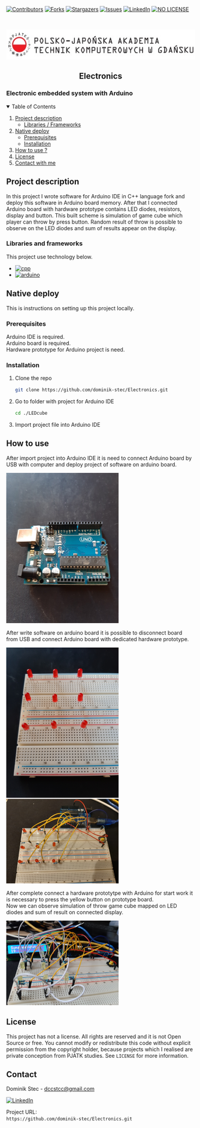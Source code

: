 <!--
*** Thanks for checking out c. If you have a suggestion
*** that would make this better, please fork the repo and create a pull request
*** or simply open an issue with the tag "enhancement".
*** Thanks again! Now go create something AMAZING! :D
-->

<!-- PROJECT SHIELDS -->
<!--
*** I'm using markdown "reference style" links for readability.
*** Reference links are enclosed in brackets [ ] instead of parentheses ( ).
*** See the bottom of this document for the declaration of the reference variables
*** for contributors-url, forks-url, etc. This is an optional, concise syntax you may use.
*** https://www.markdownguide.org/basic-syntax/#reference-style-links
-->

[![Contributors][contributors-shield]][contributors-url]
[![Forks][forks-shield]][forks-url]
[![Stargazers][stars-shield]][stars-url]
[![Issues][issues-shield]][issues-url]
[![LinkedIn][linkedin-shield]][linkedin-url]
[![NO LICENSE][license-shield]][license-url]

<!-- PROJECT LOGO -->
<br />
<p align="center">
  <a href="https://gdansk.pja.edu.pl/pl/">
    <img src="images/logo.jpg" alt="Logo" width="540" height="80">
  </a>

  <h2 align="center">Electronics</h2>

  <p align="center">
    <h3> Electronic embedded system with Arduino </h3>
    <!-- <br />
    <a href="https://github.com/dccstcc/ELK_PJATK"><strong>» go to CODE »</strong></a>
    <br />
    <br /> -->
    <!-- <a href="https://github.com/othneildrew/Best-README-Template">View Demo</a>
    ·
    <a href="https://github.com/othneildrew/Best-README-Template/issues">Report Bug</a>
    ·
    <a href="https://github.com/othneildrew/Best-README-Template/issues">Request Feature</a> -->
  </p>
</p>

<!-- TABLE OF CONTENTS -->
<details open="open">
  <summary>Table of Contents</summary>
  <ol>
    <li>
      <a href="#project-description">Project description</a>
      <ul>
        <li><a href="#libraries-and-frameworks">Libraries / Frameworks</a></li>
      </ul>
    </li>
    <li>
      <a href="native-deploy">Native deploy</a>
      <ul>
        <li><a href="#prerequisites">Prerequisites</a></li>
        <li><a href="#installation">Installation</a></li>
      </ul>
    </li>
    <li><a href="#how-to-use">How to use ?</a></li>
    <!-- <li><a href="#roadmap">Roadmap</a></li>
    <li><a href="#contributing">Contributing</a></li> -->
    <li><a href="#license">License</a></li>
    <li><a href="#contact">Contact with me</a></li>
    <!-- <li><a href="#acknowledgements">Acknowledgements</a></li> -->
  </ol>
</details>

<!-- ABOUT THE PROJECT -->

## Project description

In this project I wrote software for Arduino IDE in C++ language fork and deploy this software in Arduino board memory. After that I connected Arduino board with hardware prototype contains LED diodes, resistors, display and button. This built scheme is simulation of game cube which player can throw by press button. Random result of throw is possible to observe on the LED diodes and sum of results appear on the display.

### Libraries and frameworks

This project use technology below.

- [![cpp][cpp-shield]][cpp-url]
- [![arduino][arduino-shield]][arduino-url]

<!-- GETTING STARTED -->

## Native deploy

This is instructions on setting up this project locally.

### Prerequisites

Arduino IDE is required. <br/>
Arduino board is required. <br/>
Hardware prototype for Arduino project is need. <br/>

### Installation

1. Clone the repo
   ```sh
   git clone https://github.com/dominik-stec/Electronics.git
   ```
2. Go to folder with project for Arduino IDE
   ```sh
   cd ./LEDcube
   ```
3. Import project file into Arduino IDE

<!-- USAGE EXAMPLES -->

## How to use

After import project into Arduino IDE it is need to connect Arduino board by USB with computer and deploy project of software on arduino board.

<img src="images/2.jpg" width="300"/>

After write software on arduino board it is possible to disconnect board from USB and connect Arduino board with dedicated hardware prototype.

<img src="images/1.jpg" width="300"/>

<img src="images/3.jpg" width="300"/>

After complete connect a hardware prototytpe with Arduino for start work it is necessary to press the yellow button on prototype board. <br />
Now we can observe simulation of throw game cube mapped on LED diodes and sum of result on connected display.

<img src="images/4.jpg" width="300"/>

<!-- _For more examples, please refer to the [Documentation](https://example.com)_ -->

<!-- ROADMAP
## Roadmap

See the [open issues](https://github.com/othneildrew/Best-README-Template/issues) for a list of proposed features (and known issues).

-->

<!-- CONTRIBUTING
## Contributing

Contributions are what make the open source community such an amazing place to learn, inspire, and create. Any contributions you make are **greatly appreciated**.

1. Fork the Project
2. Create your Feature Branch (`git checkout -b feature/AmazingFeature`)
3. Commit your Changes (`git commit -m 'Add some AmazingFeature'`)
4. Push to the Branch (`git push origin feature/AmazingFeature`)
5. Open a Pull Request

-->

<!-- LICENSE -->

## License

This project has not a license.
All rights are reserved and it is not Open Source or free. You cannot modify or redistribute this code without explicit permission from the copyright holder, because projects which I realised are private conception from PJATK studies.
See `LICENSE` for more information.

<!-- CONTACT -->

## Contact

Dominik Stec - dccstcc@gmail.com

[![LinkedIn][linkedin-shield]][linkedin-url]

Project URL:
<br />
`https://github.com/dominik-stec/Electronics.git`

<!-- ACKNOWLEDGEMENTS
## Acknowledgements
* [GitHub Emoji Cheat Sheet](https://www.webpagefx.com/tools/emoji-cheat-sheet)
* [Img Shields](https://shields.io)
* [Choose an Open Source License](https://choosealicense.com)
* [GitHub Pages](https://pages.github.com)
* [Animate.css](https://daneden.github.io/animate.css)
* [Loaders.css](https://connoratherton.com/loaders)
* [Slick Carousel](https://kenwheeler.github.io/slick)
* [Smooth Scroll](https://github.com/cferdinandi/smooth-scroll)
* [Sticky Kit](http://leafo.net/sticky-kit)
* [JVectorMap](http://jvectormap.com)
* [Font Awesome](https://fontawesome.com)

-->

<!-- MARKDOWN LINKS & IMAGES -->
<!-- https://www.markdownguide.org/basic-syntax/#reference-style-links -->

[contributors-shield]: https://img.shields.io/github/contributors/dominik-stec/Electronics.svg?style=for-the-badge
[contributors-url]: https://github.com/dominik-stec/Electronics/graphs/contributors
[forks-shield]: https://img.shields.io/github/forks/dominik-stec/Electronics.svg?style=for-the-badge
[forks-url]: https://github.com/dominik-stec/Electronics/network/members
[stars-shield]: https://img.shields.io/github/stars/dominik-stec/Electronics.svg?style=for-the-badge
[stars-url]: https://github.com/dominik-stec/Electronics/stargazers
[issues-shield]: https://img.shields.io/github/issues/dominik-stec/Electronics.svg?style=for-the-badge
[issues-url]: https://github.com/dominik-stec/Electronics/issues
[license-shield]: https://img.shields.io/badge/License-NONE-orange
[license-url]: https://github.com/dominik-stec/Electronics/blob/master/LICENSE.md
[linkedin-shield]: https://img.shields.io/badge/-LinkedIn-black.svg?style=for-the-badge&logo=linkedin&colorB=555
[linkedin-url]: https://www.linkedin.com/in/dominik-stec
[product-screenshot]: images/screenshot.png
[arduino-shield]: https://img.shields.io/badge/-Arduino-green
[arduino-url]: https://www.arduino.cc/
[cpp-shield]: https://img.shields.io/badge/-C++-blue
[cpp-url]: https://isocpp.org/

